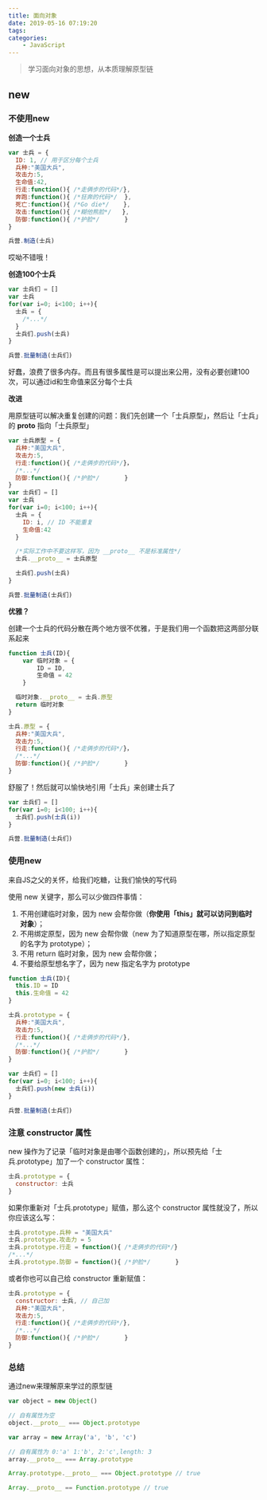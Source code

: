 ```yaml
---
title: 面向对象
date: 2019-05-16 07:19:20
tags:
categories:
	- JavaScript
---
```


> 学习面向对象的思想，从本质理解原型链

<!--more-->

## new

### 不使用new

**创造一个士兵**

```javascript
var 士兵 = {
  ID: 1, // 用于区分每个士兵
  兵种:"美国大兵",
  攻击力:5,
  生命值:42, 
  行走:function(){ /*走俩步的代码*/},
  奔跑:function(){ /*狂奔的代码*/  },
  死亡:function(){ /*Go die*/    },
  攻击:function(){ /*糊他熊脸*/   },
  防御:function(){ /*护脸*/       }
}

兵营.制造(士兵)
```

哎呦不错哦！

**创造100个士兵**

```javascript
var 士兵们 = []
var 士兵
for(var i=0; i<100; i++){
  士兵 = {
    /*...*/
  }
  士兵们.push(士兵)
}

兵营.批量制造(士兵们)
```

好蠢，浪费了很多内存。而且有很多属性是可以提出来公用，没有必要创建100次，可以通过id和生命值来区分每个士兵

**改进**

用原型链可以解决重复创建的问题：我们先创建一个「士兵原型」，然后让「士兵」的 __proto__ 指向「士兵原型」

```javascript
var 士兵原型 = {
  兵种:"美国大兵",
  攻击力:5,
  行走:function(){ /*走俩步的代码*/}，
  /*...*/
  防御:function(){ /*护脸*/       }
}
var 士兵们 = []
var 士兵
for(var i=0; i<100; i++){
  士兵 = {
    ID: i, // ID 不能重复
    生命值:42
  }

  /*实际工作中不要这样写，因为 __proto__ 不是标准属性*/
  士兵.__proto__ = 士兵原型 

  士兵们.push(士兵)
}

兵营.批量制造(士兵们)
```

**优雅？**

创建一个士兵的代码分散在两个地方很不优雅，于是我们用一个函数把这两部分联系起来

```javascript
function 士兵(ID){
    var 临时对象 = {
        ID = ID,
        生命值 = 42 
    }

  临时对象.__proto__ = 士兵.原型 
  return 临时对象
}

士兵.原型 = {
  兵种:"美国大兵",
  攻击力:5,
  行走:function(){ /*走俩步的代码*/}，
  /*...*/
  防御:function(){ /*护脸*/       }
}
```

舒服了！然后就可以愉快地引用「士兵」来创建士兵了

```javascript
var 士兵们 = []
for(var i=0; i<100; i++){
  士兵们.push(士兵(i))
}

兵营.批量制造(士兵们)
```



### 使用new

来自JS之父的关怀，给我们吃糖，让我们愉快的写代码

使用 new 关键字，那么可以少做四件事情：

1. 不用创建临时对象，因为 new 会帮你做（**你使用「this」就可以访问到临时对象**）；
2. 不用绑定原型，因为 new 会帮你做（new 为了知道原型在哪，所以指定原型的名字为 prototype）；
3. 不用 return 临时对象，因为 new 会帮你做；
4. 不要给原型想名字了，因为 new 指定名字为 prototype

```javascript
function 士兵(ID){
  this.ID = ID
  this.生命值 = 42
}

士兵.prototype = {
  兵种:"美国大兵",
  攻击力:5,
  行走:function(){ /*走俩步的代码*/},
  /*...*/
  防御:function(){ /*护脸*/       }
}
```

```javascript
var 士兵们 = []
for(var i=0; i<100; i++){
  士兵们.push(new 士兵(i))
}

兵营.批量制造(士兵们)
```



### 注意 constructor 属性

new 操作为了记录「临时对象是由哪个函数创建的」，所以预先给「士兵.prototype」加了一个 constructor 属性：

```javascript
士兵.prototype = {
  constructor: 士兵
}
```

如果你重新对「士兵.prototype」赋值，那么这个 constructor 属性就没了，所以你应该这么写：

```javascript
士兵.prototype.兵种 = "美国大兵"
士兵.prototype.攻击力 = 5
士兵.prototype.行走 = function(){ /*走俩步的代码*/}
/*...*/
士兵.prototype.防御 = function(){ /*护脸*/       }
```

或者你也可以自己给 constructor 重新赋值：

```javascript
士兵.prototype = {
  constructor: 士兵, // 自己加
  兵种:"美国大兵",
  攻击力:5,
  行走:function(){ /*走俩步的代码*/},
  /*...*/
  防御:function(){ /*护脸*/       }
}
```



### 总结

通过new来理解原来学过的原型链

```javascript
var object = new Object()

// 自有属性为空
object.__proto__ === Object.prototype

var array = new Array('a', 'b', 'c')

// 自有属性为 0:'a' 1:'b', 2:'c',length: 3
array.__proto__ === Array.prototype

Array.prototype.__proto__ === Object.prototype // true

Array.__proto__ == Function.prototype // true
```
